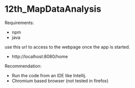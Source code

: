 # 12th_MapDataAnalysis

Requirements: 
* npm 
* java


use this url to access to the webpage once the app is started. 
* http://localhost:8080/home

Recommendation: 
* Run the code from an IDE like Intellij. 
* Chromium based browser (not tested in firefox)

